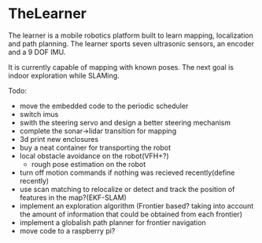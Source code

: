 # TheLearner
The learner is a mobile robotics platform built to learn mapping, localization and path planning. The learner sports seven ultrasonic sensors, an encoder and a 9 DOF IMU.

It is currently capable of mapping with known poses. The next goal is indoor exploration while SLAMing.

Todo:

- move the embedded code to the periodic scheduler
- switch imus
- swith the steering servo and design a better steering mechanism
- complete the sonar->lidar transition for mapping
- 3d print new enclosures
- buy a neat container for transporting the robot
- local obstacle avoidance on the robot(VFH+?)
  - rough pose estimation on the robot
- turn off motion commands if nothing was recieved recently(define recently)
- use scan matching to relocalize or detect and track the position of features in the map?(EKF-SLAM)
- implement an exploration algorithm (Frontier based? taking into account the amount of information that could be obtained from each frontier)
- implement a globalish path planner for frontier navigation
- move code to a raspberry pi?
